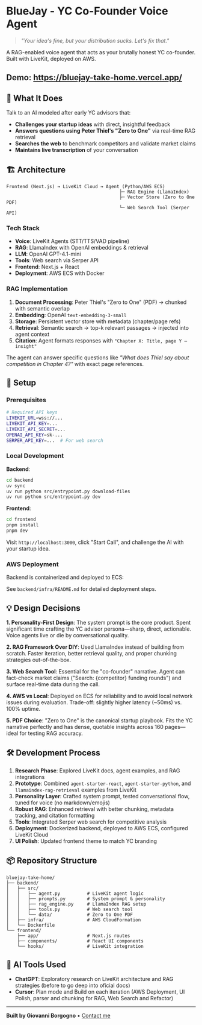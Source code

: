 # BlueJay - YC Co-Founder Voice Agent

> _"Your idea's fine, but your distribution sucks. Let's fix that."_

A RAG-enabled voice agent that acts as your brutally honest YC co-founder. Built with LiveKit, deployed on AWS.

## Demo: https://bluejay-take-home.vercel.app/

## 🎯 What It Does

Talk to an AI modeled after early YC advisors that:

- **Challenges your startup ideas** with direct, insightful feedback
- **Answers questions using Peter Thiel's "Zero to One"** via real-time RAG retrieval
- **Searches the web** to benchmark competitors and validate market claims
- **Maintains live transcription** of your conversation

## 🏗️ Architecture

```
Frontend (Next.js) → LiveKit Cloud → Agent (Python/AWS ECS)
                                          ├─ RAG Engine (LlamaIndex)
                                          ├─ Vector Store (Zero to One PDF)
                                          └─ Web Search Tool (Serper API)
```

### Tech Stack

- **Voice**: LiveKit Agents (STT/TTS/VAD pipeline)
- **RAG**: LlamaIndex with OpenAI embeddings & retrieval
- **LLM**: OpenAI GPT-4.1-mini
- **Tools**: Web search via Serper API
- **Frontend**: Next.js + React
- **Deployment**: AWS ECS with Docker

### RAG Implementation

1. **Document Processing**: Peter Thiel's "Zero to One" (PDF) → chunked with semantic overlap
2. **Embedding**: OpenAI `text-embedding-3-small`
3. **Storage**: Persistent vector store with metadata (chapter/page refs)
4. **Retrieval**: Semantic search → top-k relevant passages → injected into agent context
5. **Citation**: Agent formats responses with `"Chapter X: Title, page Y — insight"`

The agent can answer specific questions like _"What does Thiel say about competition in Chapter 4?"_ with exact page references.

## 🚀 Setup

### Prerequisites

```bash
# Required API keys
LIVEKIT_URL=wss://...
LIVEKIT_API_KEY=...
LIVEKIT_API_SECRET=...
OPENAI_API_KEY=sk-...
SERPER_API_KEY=...  # For web search
```

### Local Development

**Backend**:

```bash
cd backend
uv sync
uv run python src/entrypoint.py download-files
uv run python src/entrypoint.py dev
```

**Frontend**:

```bash
cd frontend
pnpm install
pnpm dev
```

Visit `http://localhost:3000`, click "Start Call", and challenge the AI with your startup idea.

### AWS Deployment

Backend is containerized and deployed to ECS:

See `backend/infra/README.md` for detailed deployment steps.

## 💡 Design Decisions

**1. Personality-First Design**: The system prompt is the core product. Spent significant time crafting the YC advisor persona—sharp, direct, actionable. Voice agents live or die by conversational quality.

**2. RAG Framework Over DIY**: Used LlamaIndex instead of building from scratch. Faster iteration, better retrieval quality, and proper chunking strategies out-of-the-box.

**3. Web Search Tool**: Essential for the "co-founder" narrative. Agent can fact-check market claims ("Search: {competitor} funding rounds") and surface real-time data during the call.

**4. AWS vs Local**: Deployed on ECS for reliability and to avoid local network issues during evaluation. Trade-off: slightly higher latency (~50ms) vs. 100% uptime.

**5. PDF Choice**: "Zero to One" is the canonical startup playbook. Fits the YC narrative perfectly and has dense, quotable insights across 160 pages—ideal for testing RAG accuracy.

## 🛠️ Development Process

1. **Research Phase**: Explored LiveKit docs, agent examples, and RAG integrations
2. **Prototype**: Combined `agent-starter-react`, `agent-starter-python`, and `llamaindex-rag-retrieval` examples from LiveKit
3. **Personality Layer**: Crafted system prompt, tested conversational flow, tuned for voice (no markdown/emojis)
4. **Robust RAG**: Enhanced retrieval with better chunking, metadata tracking, and citation formatting
5. **Tools**: Integrated Serper web search for competitive analysis
6. **Deployment**: Dockerized backend, deployed to AWS ECS, configured LiveKit Cloud
7. **UI Polish**: Updated frontend theme to match YC branding

## 📦 Repository Structure

```
bluejay-take-home/
├── backend/
│   ├── src/
│   │   ├── agent.py          # LiveKit agent logic
│   │   ├── prompts.py        # System prompt & personality
│   │   ├── rag_engine.py     # LlamaIndex RAG setup
│   │   ├── tools.py          # Web search tool
│   │   └── data/             # Zero to One PDF
│   ├── infra/                # AWS CloudFormation
│   └── Dockerfile
└── frontend/
    ├── app/                  # Next.js routes
    ├── components/           # React UI components
    └── hooks/                # LiveKit integration
```

## 🎨 AI Tools Used

- **ChatGPT**: Exploratory research on LiveKit architecture and RAG strategies (before to go deep into oficial docs)
- **Cursor**: Plan mode and Build on each iteration (AWS Deployment, UI Polish, parser and chunking for RAG, Web Search and Refactor)

---

**Built by Giovanni Borgogno** • [Contact me](mailto:giovaborgogno@gmail.com)
